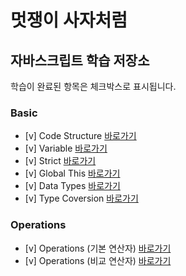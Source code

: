 # 멋쟁이 사자처럼

## 자바스크립트 학습 저장소

학습이 완료된 항목은 체크박스로 표시됩니다.

### Basic

- [v] Code Structure [바로가기](https://www.naver.com)
- [v] Variable [바로가기](https://www.naver.com)
- [v] Strict [바로가기](https://www.naver.com)
- [v] Global This [바로가기](https://www.naver.com)
- [v] Data Types [바로가기](https://www.naver.com)
- [v] Type Coversion [바로가기](https://www.naver.com)

### Operations

- [v] Operations (기본 연산자) [바로가기](https://www.naver.com)
- [v] Operations (비교 연산자) [바로가기](https://www.naver.com)
